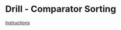 # Drill - Comparator Sorting

[Instructions](https://github.com/MRU-CSIS-2503-202101-001/public-instructions/blob/main/drill-comparator-sorting.md)

